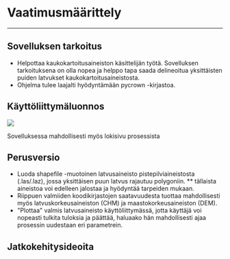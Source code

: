 # Vaatimusmäärittely
---------------------
## Sovelluksen tarkoitus
 * Helpottaa kaukokartoitusaineiston käsittelijän työtä. Sovelluksen tarkoituksena on olla nopea ja helppo tapa saada delineoitua yksittäisten puiden latvukset kaukokartoitusaineistosta.
 * Ohjelma tulee laajalti hyödyntämään pycrown -kirjastoa.
## Käyttöliittymäluonnos
<img src="https://i.imgur.com/Jw6kMRc.png">

Sovelluksessa mahdollisesti myös lokisivu prosessista
## Perusversio
 * Luoda shapefile -muotoinen latvusaineisto pistepilviaineistosta (.las/.laz), jossa yksittäisen puun latvus rajautuu polygoniin.
 ** tällaista aineistoa voi edelleen jalostaa ja hyödyntää tarpeiden mukaan.
 * Riippuen valmiiden koodikirjastojen saatavuudesta tuottaa mahdollisesti myös latvuskorkeusaineiston (CHM) ja maastokorkeusaineiston (DEM).
 * "Plottaa" valmis latvusaineisto käyttöliittymässä, jotta käyttäjä voi nopeasti tulkita tuloksia ja päättää, haluaako hän mahdollisesti ajaa prosessin uudestaan eri parametrein.
## Jatkokehitysideoita
